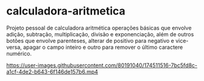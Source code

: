# calculadora-aritmetica
Projeto pessoal de calculadora aritmética operações básicas que envolve adição, subtração, multiplicação, divisão e exponenciação, além de outros botões que envolve parenteses, alterar de positivo para negativo e vice-versa, apagar o campo inteiro e outro para remover o último caractere numérico.


https://user-images.githubusercontent.com/80191040/174511516-7bc5fd8c-a1cf-4de2-b643-6f146de157b6.mp4


